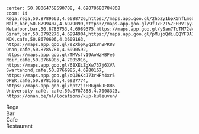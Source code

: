 <!--
 example: 
 NAME,type,LAT,LON,URL
 Malz,bar,50.8799407,4.6979099,https://maps.app.goo.gl/9fJxF2T5ZEFBVTpy7

 Types are: bar,cafe,restaurant
 -->

<pre><code class="language-map" id="bars">
center: 50.88064768590708, 4.69079680784868
zoom: 14
Rega,rega,50.8789663,4.6688726,https://maps.app.goo.gl/2hbZy1bpXGhfLm6bA
Malz,bar,50.8799407,4.6979099,https://maps.app.goo.gl/9fJxF2T5ZEFBVTpy7
Metafoor,bar,50.8783753,4.6989375,https://maps.app.goo.gl/ySan7TcTM72eVGXQ6
Giraf,bar,50.8792276,4.6994904,https://maps.app.goo.gl/pMujoQdiuQQYFBA17
MOK,cafe,50.8670606,4.3609163,  https://maps.app.goo.gl/eZXbpKyq2k8nBPR88
Onan,cafe,50.8785781,4.6990592,  https://maps.app.goo.gl/TMVsfv19AoWzHBFe6
Noir,cafe,50.8766985,4.7005916, https://maps.app.goo.gl/68XEiZgXw737j6XVA
Swartehond,cafe,50.8766985,4.6980167, https://maps.app.goo.gl/oQJ6KcJ73rHFh4xr5
OPEK,cafe,50.8781656,4.6927774,  https://maps.app.goo.gl/hptZjzFRGgmkJE8B6
University café, cafe,50.8787888,4.7008323, https://onan.be/nl/locations/kup-kuleuven/
</code></pre>

<div class="legend-container">
  <div class="legend-item"><i class="fas fa-virus"></i></span> Rega</div>
  <div class="legend-item"><i class="fas fa-beer"></i></span> Bar</div>
  <div class="legend-item"><i class="fas fa-coffee"></i></span> Cafe</div>
  <div class="legend-item"><i class="fas fa-utensils"></i></span> Restaurant</div>
</div>

